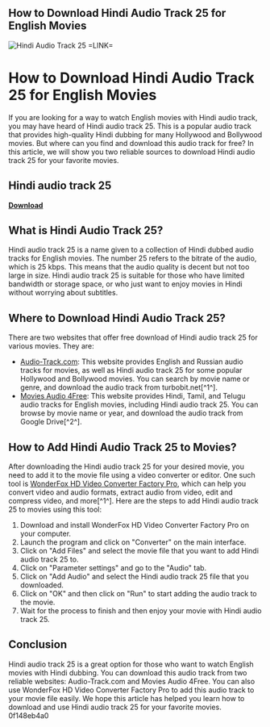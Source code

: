 ## How to Download Hindi Audio Track 25 for English Movies

 
![Hindi Audio Track 25 =LINK=](https://learn.microsoft.com/en-us/media/logos/logo-ms-social.png)

 
# How to Download Hindi Audio Track 25 for English Movies
 
If you are looking for a way to watch English movies with Hindi audio track, you may have heard of Hindi audio track 25. This is a popular audio track that provides high-quality Hindi dubbing for many Hollywood and Bollywood movies. But where can you find and download this audio track for free? In this article, we will show you two reliable sources to download Hindi audio track 25 for your favorite movies.
 
## Hindi audio track 25


[**Download**](https://www.google.com/url?q=https%3A%2F%2Furllio.com%2F2tLovq&sa=D&sntz=1&usg=AOvVaw0rsgbr9t6n9AOo8R7penZN)

 
## What is Hindi Audio Track 25?
 
Hindi audio track 25 is a name given to a collection of Hindi dubbed audio tracks for English movies. The number 25 refers to the bitrate of the audio, which is 25 kbps. This means that the audio quality is decent but not too large in size. Hindi audio track 25 is suitable for those who have limited bandwidth or storage space, or who just want to enjoy movies in Hindi without worrying about subtitles.
 
## Where to Download Hindi Audio Track 25?
 
There are two websites that offer free download of Hindi audio track 25 for various movies. They are:
 
- [Audio-Track.com](https://www.audio-track.com/en): This website provides English and Russian audio tracks for movies, as well as Hindi audio track 25 for some popular Hollywood and Bollywood movies. You can search by movie name or genre, and download the audio track from turbobit.net[^1^].
- [Movies Audio 4Free](https://moviesaudio4free.blogspot.com/): This website provides Hindi, Tamil, and Telugu audio tracks for English movies, including Hindi audio track 25. You can browse by movie name or year, and download the audio track from Google Drive[^2^].

## How to Add Hindi Audio Track 25 to Movies?
 
After downloading the Hindi audio track 25 for your desired movie, you need to add it to the movie file using a video converter or editor. One such tool is [WonderFox HD Video Converter Factory Pro](https://www.videoconverterfactory.com/download/hd-video-converter-pro.exe), which can help you convert video and audio formats, extract audio from video, edit and compress video, and more[^1^]. Here are the steps to add Hindi audio track 25 to movies using this tool:

1. Download and install WonderFox HD Video Converter Factory Pro on your computer.
2. Launch the program and click on "Converter" on the main interface.
3. Click on "Add Files" and select the movie file that you want to add Hindi audio track 25 to.
4. Click on "Parameter settings" and go to the "Audio" tab.
5. Click on "Add Audio" and select the Hindi audio track 25 file that you downloaded.
6. Click on "OK" and then click on "Run" to start adding the audio track to the movie.
7. Wait for the process to finish and then enjoy your movie with Hindi audio track 25.

## Conclusion
 
Hindi audio track 25 is a great option for those who want to watch English movies with Hindi dubbing. You can download this audio track from two reliable websites: Audio-Track.com and Movies Audio 4Free. You can also use WonderFox HD Video Converter Factory Pro to add this audio track to your movie file easily. We hope this article has helped you learn how to download and use Hindi audio track 25 for your favorite movies.
 0f148eb4a0
